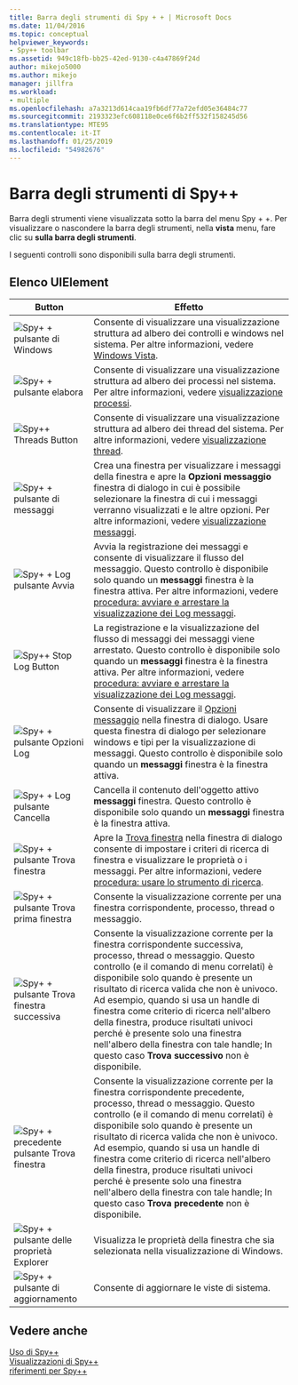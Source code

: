 ```yaml
---
title: Barra degli strumenti di Spy + + | Microsoft Docs
ms.date: 11/04/2016
ms.topic: conceptual
helpviewer_keywords:
- Spy++ toolbar
ms.assetid: 949c18fb-bb25-42ed-9130-c4a47869f24d
author: mikejo5000
ms.author: mikejo
manager: jillfra
ms.workload:
- multiple
ms.openlocfilehash: a7a3213d614caa19fb6df77a72efd05e36484c77
ms.sourcegitcommit: 2193323efc608118e0ce6f6b2ff532f158245d56
ms.translationtype: MTE95
ms.contentlocale: it-IT
ms.lasthandoff: 01/25/2019
ms.locfileid: "54982676"
---
```

# <a name="spy-toolbar"></a>Barra degli strumenti di Spy++
Barra degli strumenti viene visualizzata sotto la barra del menu Spy + +. Per visualizzare o nascondere la barra degli strumenti, nella **vista** menu, fare clic su **sulla barra degli strumenti**.  
  
 I seguenti controlli sono disponibili sulla barra degli strumenti.  
  
## <a name="uielement-list"></a>Elenco UIElement  
  
|Button|Effetto|  
|------------|------------|  
|![Spy&#43; &#43; pulsante di Windows](../debugger/media/icon_spy--_windows.gif "Icon_Spy + + Windows")|Consente di visualizzare una visualizzazione struttura ad albero dei controlli e windows nel sistema. Per altre informazioni, vedere [Windows Vista](../debugger/windows-view.md).|  
|![Spy&#43; &#43; pulsante elabora](../debugger/media/icon_spy--_processes.gif "Icon_Spy + + _Processes")|Consente di visualizzare una visualizzazione struttura ad albero dei processi nel sistema. Per altre informazioni, vedere [visualizzazione processi](../debugger/processes-view.md).|  
|![Spy&#43;&#43; Threads Button](../debugger/media/icon_spy--_threads.gif "Icon_Spy++_Threads")|Consente di visualizzare una visualizzazione struttura ad albero dei thread del sistema. Per altre informazioni, vedere [visualizzazione thread](../debugger/threads-view.md).|  
|![Spy&#43; &#43; pulsante di messaggi](../debugger/media/icon_spy--_messages.gif "Icon_Spy + + messaggi")|Crea una finestra per visualizzare i messaggi della finestra e apre la **Opzioni messaggio** finestra di dialogo in cui è possibile selezionare la finestra di cui i messaggi verranno visualizzati e le altre opzioni. Per altre informazioni, vedere [visualizzazione messaggi](../debugger/messages-view.md).|  
|![Spy&#43; &#43; Log pulsante Avvia](../debugger/media/icon_spy--_startlog.gif "Icon_Spy + + _StartLog")|Avvia la registrazione dei messaggi e consente di visualizzare il flusso del messaggio. Questo controllo è disponibile solo quando un **messaggi** finestra è la finestra attiva. Per altre informazioni, vedere [procedura: avviare e arrestare la visualizzazione dei Log messaggi](../debugger/how-to-start-and-stop-the-message-log-display.md).|  
|![Spy&#43;&#43; Stop Log Button](../debugger/media/icon_spy--_stoplog.gif "Icon_Spy++_StopLog")|La registrazione e la visualizzazione del flusso di messaggi dei messaggi viene arrestato. Questo controllo è disponibile solo quando un **messaggi** finestra è la finestra attiva. Per altre informazioni, vedere [procedura: avviare e arrestare la visualizzazione dei Log messaggi](../debugger/how-to-start-and-stop-the-message-log-display.md).|  
|![Spy&#43; &#43; pulsante Opzioni Log](../debugger/media/icon_spy--_logoptions.gif "Icon_Spy + + _LogOptions")|Consente di visualizzare il [Opzioni messaggio](../debugger/message-options-dialog-box.md) nella finestra di dialogo. Usare questa finestra di dialogo per selezionare windows e tipi per la visualizzazione di messaggi. Questo controllo è disponibile solo quando un **messaggi** finestra è la finestra attiva.|  
|![Spy&#43; &#43; Log pulsante Cancella](../debugger/media/spy--_clearlog.gif "Spy + + _ClearLog")|Cancella il contenuto dell'oggetto attivo **messaggi** finestra. Questo controllo è disponibile solo quando un **messaggi** finestra è la finestra attiva.|  
|![Spy&#43; &#43; pulsante Trova finestra](../debugger/media/icon_spy--_findwindow.gif "Icon_Spy + + _FindWindow")|Apre la [Trova finestra](../debugger/find-window-dialog-box.md) nella finestra di dialogo consente di impostare i criteri di ricerca di finestra e visualizzare le proprietà o i messaggi. Per altre informazioni, vedere [procedura: usare lo strumento di ricerca](../debugger/how-to-use-the-finder-tool.md).|  
|![Spy&#43; &#43; pulsante Trova prima finestra](../debugger/media/icon_spy--_window.gif "Icon_Spy + + _Window")|Consente la visualizzazione corrente per una finestra corrispondente, processo, thread o messaggio.|  
|![Spy&#43; &#43; pulsante Trova finestra successiva](../debugger/media/icon_spy--_nextwindow.gif "Icon_Spy + + _NextWindow")|Consente la visualizzazione corrente per la finestra corrispondente successiva, processo, thread o messaggio. Questo controllo (e il comando di menu correlati) è disponibile solo quando è presente un risultato di ricerca valida che non è univoco. Ad esempio, quando si usa un handle di finestra come criterio di ricerca nell'albero della finestra, produce risultati univoci perché è presente solo una finestra nell'albero della finestra con tale handle; In questo caso **Trova successivo** non è disponibile.|  
|![Spy&#43; &#43; precedente pulsante Trova finestra](../debugger/media/icon_spy--_prevwindow.gif "Icon_Spy + + _PrevWindow")|Consente la visualizzazione corrente per la finestra corrispondente precedente, processo, thread o messaggio. Questo controllo (e il comando di menu correlati) è disponibile solo quando è presente un risultato di ricerca valida che non è univoco. Ad esempio, quando si usa un handle di finestra come criterio di ricerca nell'albero della finestra, produce risultati univoci perché è presente solo una finestra nell'albero della finestra con tale handle; In questo caso **Trova precedente** non è disponibile.|  
|![Spy&#43; &#43; pulsante delle proprietà Explorer](../debugger/media/icon_spy--_propexp.gif "Icon_Spy + + _PropExp")|Visualizza le proprietà della finestra che sia selezionata nella visualizzazione di Windows.|  
|![Spy&#43; &#43; pulsante di aggiornamento](../debugger/media/icon_spy--_refresh.gif "Icon_Spy + + Aggiorna")|Consente di aggiornare le viste di sistema.|  
  
## <a name="see-also"></a>Vedere anche  
 [Uso di Spy++](../debugger/using-spy-increment.md)   
 [Visualizzazioni di Spy++](../debugger/spy-increment-views.md)   
 [riferimenti per Spy++](../debugger/spy-increment-reference.md)